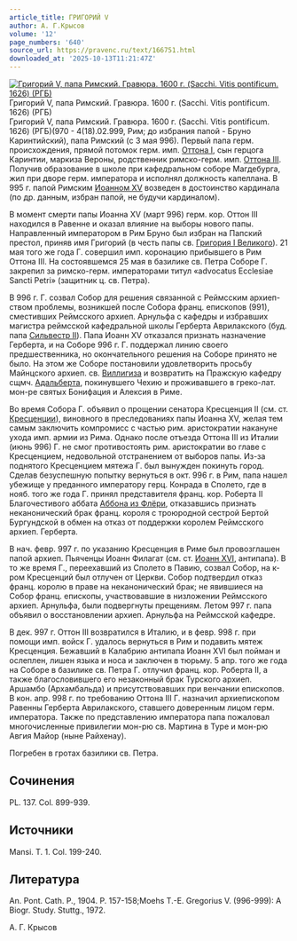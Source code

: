 ```yaml
---
article_title: ГРИГОРИЙ V
author: А. Г.Крысов
volume: '12'
page_numbers: '640'
source_url: https://pravenc.ru/text/166751.html
downloaded_at: '2025-10-13T11:21:47Z'
---
```


[![Григорий V, папа Римский. Гравюра. 1600 г. (Sacchi. Vitis pontificum. 1626) (РГБ)](https://pravenc.ru/data/869/472/1234/i200.jpg "Кликните для увеличения картинки")](https://pravenc.ru/data/869/472/1234/i400.jpg)Григорий V, папа Римский. Гравюра. 1600 г. (Sacchi. Vitis pontificum. 1626) (РГБ)  
Григорий V, папа Римский. Гравюра. 1600 г. (Sacchi. Vitis pontificum. 1626) (РГБ)(970 - 4(18).02.999, Рим; до избрания папой - Бруно Каринтийский), папа Римский (с 3 мая 996). Первый папа герм. происхождения, прямой потомок герм. имп. [Оттона I](<https://pravenc.ru/text/Оттон I.html>), сын герцога Каринтии, маркиза Вероны, родственник римско-герм. имп. [Оттона III](<https://pravenc.ru/text/Оттона III.html>). Получив образование в школе при кафедральном соборе Магдебурга, жил при дворе герм. императора и исполнял должность капеллана. В 995 г. папой Римским [Иоанном XV](<https://pravenc.ru/text/Иоанном XV.html>) возведен в достоинство кардинала (по др. данным, избран папой, не будучи кардиналом).

В момент смерти папы Иоанна XV (март 996) герм. кор. Оттон III находился в Равенне и оказал влияние на выборы нового папы. Направленный императором в Рим Бруно был избран на Папский престол, приняв имя Григорий (в честь папы св. [Григория I Великого](<https://pravenc.ru/text/Григорий I Великий.html>)). 21 мая того же года Г. совершил имп. коронацию прибывшего в Рим Оттона III. На состоявшемся 25 мая в базилике св. Петра Соборе Г. закрепил за римско-герм. императорами титул «advocatus Ecclesiae Sancti Petri» (защитник ц. св. Петра).

В 996 г. Г. созвал Собор для решения связанной с Реймсским архиеп-ством проблемы, возникшей после Собора франц. епископов (991), сместивших Реймсского архиеп. Арнульфа с кафедры и избравших магистра реймсской кафедральной школы Герберта Аврилакского (буд. папа [Сильвестр II](<https://pravenc.ru/text/Сильвестр II.html>)). Папа Иоанн XV отказался признать назначение Герберта, и на Соборе 996 г. Г. поддержал линию своего предшественника, но окончательного решения на Соборе принято не было. На этом же Соборе постановили удовлетворить просьбу Майнцского архиеп. св. [Виллигиза](https://pravenc.ru/text/Виллигиза.html) и возвратить на Пражскую кафедру сщмч. [Адальберта](https://pravenc.ru/text/Адальберт.html), покинувшего Чехию и проживавшего в греко-лат. мон-ре святых Бонифация и Алексия в Риме.

Во время Собора Г. объявил о прощении сенатора Кресценция II (см. ст. [Кресценции](https://pravenc.ru/text/Кресценции.html)), виновного в преследованиях папы Иоанна XV, желая тем самым заключить компромисс с частью рим. аристократии накануне ухода имп. армии из Рима. Однако после отъезда Оттона III из Италии (июнь 996) Г. не смог противостоять рим. аристократии во главе с Кресценцием, недовольной отстранением от выборов папы. Из-за поднятого Кресценцием мятежа Г. был вынужден покинуть город. Сделав безуспешную попытку вернуться в окт. 996 г. в Рим, папа нашел убежище у преданного императору герц. Конрада в Сполето, где в нояб. того же года Г. принял представителя франц. кор. Роберта II Благочестивого аббата [Аббона из Флёри](<https://pravenc.ru/text/Аббона из Флёри.html>), отказавшись признать неканонический брак франц. короля с троюродной сестрой Бертой Бургундской в обмен на отказ от поддержки королем Реймсского архиеп. Герберта.

В нач. февр. 997 г. по указанию Кресценция в Риме был провозглашен папой архиеп. Пьяченцы Иоанн Филагат (см. ст. [Иоанн XVI](<https://pravenc.ru/text/Иоанн XVI.html>), антипапа). В то же время Г., переехавший из Сполето в Павию, созвал Собор, на к-ром Кресценций был отлучен от Церкви. Собор подтвердил отказ франц. королю в праве на неканонический брак; не явившиеся на Собор франц. епископы, участвовавшие в низложении Реймсского архиеп. Арнульфа, были подвергнуты прещениям. Летом 997 г. папа объявил о восстановлении архиеп. Арнульфа на Реймсской кафедре.

В дек. 997 г. Оттон III возвратился в Италию, и в февр. 998 г. при помощи имп. войск Г. удалось вернуться в Рим и подавить мятеж Кресценция. Бежавший в Калабрию антипапа Иоанн XVI был пойман и ослеплен, лишен языка и носа и заключен в тюрьму. 5 апр. того же года на Соборе в базилике св. Петра Г. отлучил франц. кор. Роберта II, а также благословившего его незаконный брак Турского архиеп. Аршамбо (Архамбальда) и присутствовавших при венчании епископов. В кон. апр. 998 г. по требованию Оттона III Г. назначил архиепископом Равенны Герберта Аврилакского, ставшего доверенным лицом герм. императора. Также по представлению императора папа пожаловал многочисленные привилегии мон-рю св. Мартина в Туре и мон-рю Авгия Майор (ныне Райхенау).

Погребен в гротах базилики св. Петра.

## Сочинения

PL. 137. Col. 899-939.

## Источники

Mansi. T. 1. Col. 199-240.

## Литература

An. Pont. Cath. P., 1904. Р. 157-158;Moehs T.-E. Gregorius V. (996-999): A Biogr. Study. Stuttg., 1972.

А. Г.  Крысов
